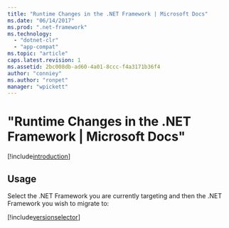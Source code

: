 ```yaml
---
title: "Runtime Changes in the .NET Framework | Microsoft Docs"
ms.date: "06/14/2017"
ms.prod: ".net-framework"
ms.technology:
  - "dotnet-clr"
  - "app-compat"
ms.topic: "article"
caps.latest.revision: 1
ms.assetid: 2bc008db-ad60-4a01-8ccc-f4a3171b36f4
author: "conniey"
ms.author: "ronpet"
manager: "wpickett"
---
```


# "Runtime Changes in the .NET Framework | Microsoft Docs"

[!include[introduction](../../../includes/migration-guide/runtime/introduction.md)]

## Usage
Select the .NET Framework you are currently targeting and then the .NET Framework you wish to migrate to:

[!include[versionselector](../../../includes/migration-guide/runtime/versionselector.md)]
